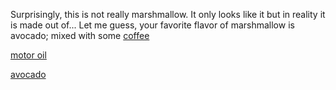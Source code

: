 Surprisingly, this is not really marshmallow. It only looks like it but in reality it is made out of...
Let me guess, your favorite flavor of marshmallow is avocado; mixed with some [coffee](../coffee/coffee.md)

[motor oil](../motor_oil/motor_oil.md)

[avocado](english/avocado-meltdown/avocado.md)
